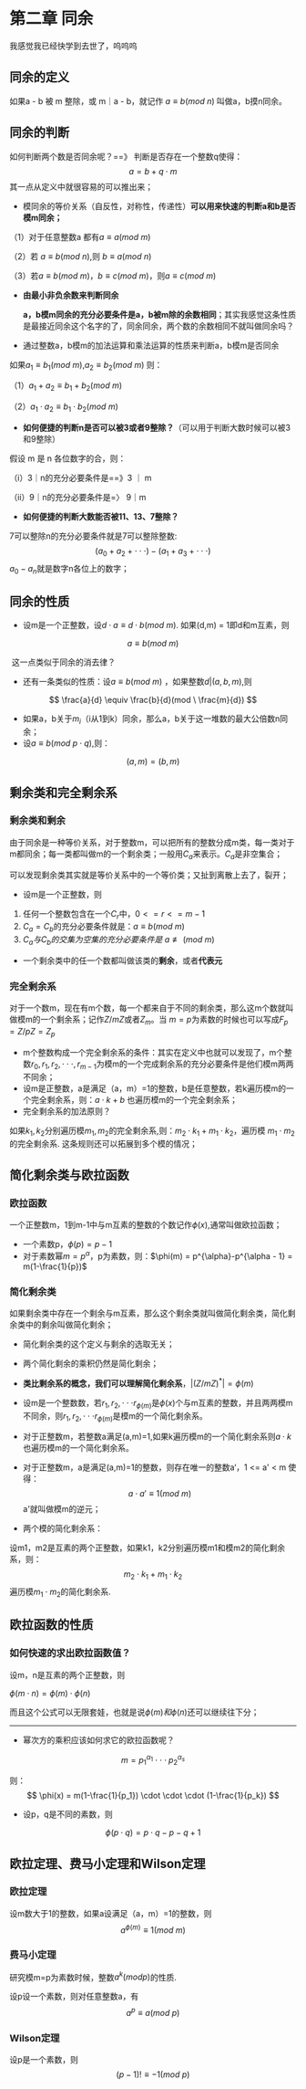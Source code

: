 # 第二章 同余

我感觉我已经快学到去世了，呜呜呜

## 同余的定义

如果a - b 被 m 整除，或 m｜a - b，就记作 $a \equiv b(mod\ n)$ 叫做a，b摸n同余。

## 同余的判断

如何判断两个数是否同余呢？==》 判断是否存在一个整数q使得：
$$
a = b + q \cdot m
$$
其一点从定义中就很容易的可以推出来；

- 模同余的等价关系（自反性，对称性，传递性）**可以用来快速的判断a和b是否模m同余；**

（1）对于任意整数a 都有$a \equiv a(mod\ m)$

（2）若 $a \equiv b(mod \ n)$,则 $b \equiv a(mod \ n)$

（3）若$a \equiv b(mod \ m)$，$b \equiv c(mod \ m)$，则$a \equiv c(mod \ m)$

- **由最小非负余数来判断同余**

  **a，b模m同余的充分必要条件是a，b被m除的余数相同**；其实我感觉这条性质是最接近同余这个名字的了，同余同余，两个数的余数相同不就叫做同余吗？

- 通过整数a，b模m的加法运算和乘法运算的性质来判断a，b模m是否同余

如果$a_1 \equiv b_1(mod \ m)$,$a_2 \equiv b_2 (mod \ m )$  则：

（1）$a_1+a_2 \equiv b_1 + b_2(mod \ m)$

（2）$a_1 \cdot a_2 \equiv b_1 \cdot b_2(mod \ m)$

- **如何便捷的判断n是否可以被3或者9整除？**（可以用于判断大数时候可以被3和9整除）

假设 m 是 n 各位数字的合，则：

（i）3｜n的充分必要条件是==》3 ｜ m

（ii）9｜n的充分必要条件是=〉 9｜m

- **如何便捷的判断大数能否被11、13、7整除？**

7可以整除n的充分必要条件就是7可以整除整数:
$$
(a_0+a_2+ \cdot \cdot \cdot)-(a_1 + a_3 + \cdot \cdot \cdot)
$$
$a_0 - a_n$就是数字n各位上的数字；

## 同余的性质

- 设m是一个正整数，设$d \cdot a \equiv d \cdot b(mod \ m)$. 如果(d,m) = 1即d和m互素，则

$$
a \equiv b(mod \ m)
$$

​	这一点类似于同余的消去律？

- 还有一条类似的性质：设$a \equiv b(mod \ m)$ ，如果整数$d | (a,b,m)$,则

$$
\frac{a}{d} \equiv \frac{b}{d}(mod \ \frac{m}{d})
$$

- 如果a，b关于$m_i$（i从1到k）同余，那么a，b关于这一堆数的最大公倍数n同余；
- 设$a \equiv b(mod \ p \cdot q)$,则：

$$
(a,m)=(b,m)
$$

## 剩余类和完全剩余系

### 剩余类和剩余

由于同余是一种等价关系，对于整数m，可以把所有的整数分成m类，每一类对于m都同余；每一类都叫做m的一个剩余类；一般用$C_a$来表示。$C_a$是非空集合；

可以发现剩余类其实就是等价关系中的一个等价类；又扯到离散上去了，裂开；

- 设m是一个正整数，则

1. 任何一个整数包含在一个$C_r$中，$0 <= r <= m-1$
2. $C_a = C_b$的充分必要条件就是：$a \equiv b(mod \ m)$
3. $C_a与C_b的交集为空集的充分必要条件是$ $a \not\equiv (mod \ m)$

- 一个剩余类中的任一个数都叫做该类的**剩余**，或者**代表元**

### 完全剩余系

对于一个数m，现在有m个数，每一个都来自于不同的剩余类，那么这m个数就叫做模m的一个剩余系；记作$Z/mZ$或者$Z_m$。当 $m=p$为素数的时候也可以写成$F_p = Z/pZ = Z_p$

- m个整数构成一个完全剩余系的条件：其实在定义中也就可以发现了，m个整数$r_0,r_1,r_2, \cdot \cdot \cdot ,r_{m-1}$为模m的一个完成剩余系的充分必要条件是他们模m两两不同余；
- 设m是正整数，a是满足（a，m）=1的整数，b是任意整数，若k遍历模m的一个完全剩余系，则：$a \cdot k+ b$ 也遍历模m的一个完全剩余系；
- 完全剩余系的加法原则？

如果$k_1,k_2$分别遍历模$m_1,m_2$的完全剩余系,则：$m_2 \cdot k_1 + m_1 \cdot k_2$，遍历模 $m_1 \cdot m_2$的完全剩余系. 这条规则还可以拓展到多个模的情况；

## 简化剩余类与欧拉函数

### 欧拉函数

一个正整数m，1到m-1中与m互素的整数的个数记作$\phi(x)$,通常叫做欧拉函数；

- 一个素数p，$\phi(p)=p-1$
- 对于素数幂$m=p^{\alpha}$，p为素数，则：$\phi(m) = p^{\alpha}-p^{\alpha - 1} = m(1-\frac{1}{p})$

### 简化剩余类

如果剩余类中存在一个剩余与m互素，那么这个剩余类就叫做简化剩余类，简化剩余类中的剩余叫做简化剩余；

- 简化剩余类的这个定义与剩余的选取无关；
- 两个简化剩余的乘积仍然是简化剩余；

- **类比剩余系的概念，我们可以理解简化剩余系**，$|(Z/mZ)^*|=\phi(m)$

- 设m是一个整数数，若$r_1,r_2, \cdot \cdot \cdot r_{\phi(m)}$是$\phi(x)$个与m互素的整数，并且两两模m不同余，则$r_1,r_2, \cdot \cdot \cdot r_{\phi(m)}$是模m的一个简化剩余系。

- 对于正整数m，若整数a满足(a,m)=1,如果k遍历模m的一个简化剩余系则$a \cdot k$也遍历模m的一个简化剩余系。

- 对于正整数m，a是满足(a,m)=1的整数，则存在唯一的整数a‘，1 <= a' < m 使得：
  $$
  a \cdot a' \equiv 1(mod \ m)
  $$
  a'就叫做模m的逆元；

- 两个模的简化剩余系：

设m1，m2是互素的两个正整数，如果k1，k2分别遍历模m1和模m2的简化剩余系，则：
$$
m_2 \cdot k_1 + m_1 \cdot k_2	
$$
遍历模$m_1 \cdot m_2$的简化剩余系.

## 欧拉函数的性质

### 如何快速的求出欧拉函数值？

设m，n是互素的两个正整数，则

$\phi(m \cdot n)=\phi(m) \cdot \phi(n)$

而且这个公式可以无限套娃，也就是说$\phi(m)和\phi(n)$还可以继续往下分；

---



- 幂次方的乘积应该如何求它的欧拉函数呢？

$$
m =p_1^{\alpha_1} \cdot \cdot \cdot p_2^{\alpha_s }
$$

则：
$$
\phi(x) = m(1-\frac{1}{p_1}) \cdot \cdot \cdot (1-\frac{1}{p_k})
$$

- 设p，q是不同的素数，则

$$
\phi(p \cdot q) = p \cdot q - p -q +1
$$

## 欧拉定理、费马小定理和Wilson定理

### 欧拉定理

设m数大于1的整数，如果a设满足（a，m）=1的整数，则
$$
a^{\phi(m)} \equiv 1(mod \ m)
$$

### 费马小定理

研究模m=p为素数时候，整数$a^k(mod p)$的性质.

设p设一个素数，则对任意整数a，有
$$
a^p \equiv a(mod \ p)
$$

### Wilson定理

设p是一个素数，则
$$
(p-1)! \equiv -1(mod \ p)
$$
 

































































































